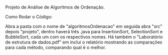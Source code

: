 Projeto de Análise de Algoritmos de Ordenação.

  Como Rodar o Código:

  Abra a pasta com o nome de "algoritmosOrdenacao" em seguida abra "src" depois "projeto", dentro haverá três .java para InsertionSort, SelectionSort e BubbleSort, cada um com os respectivos nomes.
  Há também o "Laboratório de estrutura de dados.pdf" em inclui o relatório mostrando as comparações para cada método, comparando qual é o melhor.
